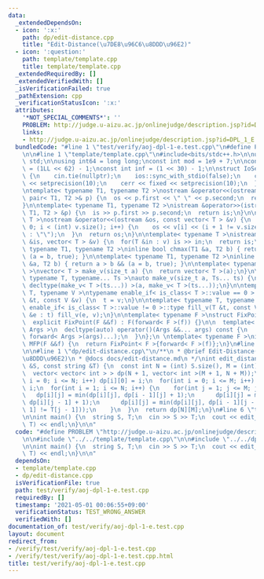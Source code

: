 ```yaml
---
data:
  _extendedDependsOn:
  - icon: ':x:'
    path: dp/edit-distance.cpp
    title: "Edit-Distance(\u7DE8\u96C6\u8DDD\u96E2)"
  - icon: ':question:'
    path: template/template.cpp
    title: template/template.cpp
  _extendedRequiredBy: []
  _extendedVerifiedWith: []
  _isVerificationFailed: true
  _pathExtension: cpp
  _verificationStatusIcon: ':x:'
  attributes:
    '*NOT_SPECIAL_COMMENTS*': ''
    PROBLEM: http://judge.u-aizu.ac.jp/onlinejudge/description.jsp?id=DPL_1_E
    links:
    - http://judge.u-aizu.ac.jp/onlinejudge/description.jsp?id=DPL_1_E
  bundledCode: "#line 1 \"test/verify/aoj-dpl-1-e.test.cpp\"\n#define PROBLEM \"http://judge.u-aizu.ac.jp/onlinejudge/description.jsp?id=DPL_1_E\"\
    \n\n#line 1 \"template/template.cpp\"\n#include<bits/stdc++.h>\n\nusing namespace\
    \ std;\n\nusing int64 = long long;\nconst int mod = 1e9 + 7;\n\nconst int64 infll\
    \ = (1LL << 62) - 1;\nconst int inf = (1 << 30) - 1;\n\nstruct IoSetup {\n  IoSetup()\
    \ {\n    cin.tie(nullptr);\n    ios::sync_with_stdio(false);\n    cout << fixed\
    \ << setprecision(10);\n    cerr << fixed << setprecision(10);\n  }\n} iosetup;\n\
    \ntemplate< typename T1, typename T2 >\nostream &operator<<(ostream &os, const\
    \ pair< T1, T2 >& p) {\n  os << p.first << \" \" << p.second;\n  return os;\n\
    }\n\ntemplate< typename T1, typename T2 >\nistream &operator>>(istream &is, pair<\
    \ T1, T2 > &p) {\n  is >> p.first >> p.second;\n  return is;\n}\n\ntemplate< typename\
    \ T >\nostream &operator<<(ostream &os, const vector< T > &v) {\n  for(int i =\
    \ 0; i < (int) v.size(); i++) {\n    os << v[i] << (i + 1 != v.size() ? \" \"\
    \ : \"\");\n  }\n  return os;\n}\n\ntemplate< typename T >\nistream &operator>>(istream\
    \ &is, vector< T > &v) {\n  for(T &in : v) is >> in;\n  return is;\n}\n\ntemplate<\
    \ typename T1, typename T2 >\ninline bool chmax(T1 &a, T2 b) { return a < b &&\
    \ (a = b, true); }\n\ntemplate< typename T1, typename T2 >\ninline bool chmin(T1\
    \ &a, T2 b) { return a > b && (a = b, true); }\n\ntemplate< typename T = int64\
    \ >\nvector< T > make_v(size_t a) {\n  return vector< T >(a);\n}\n\ntemplate<\
    \ typename T, typename... Ts >\nauto make_v(size_t a, Ts... ts) {\n  return vector<\
    \ decltype(make_v< T >(ts...)) >(a, make_v< T >(ts...));\n}\n\ntemplate< typename\
    \ T, typename V >\ntypename enable_if< is_class< T >::value == 0 >::type fill_v(T\
    \ &t, const V &v) {\n  t = v;\n}\n\ntemplate< typename T, typename V >\ntypename\
    \ enable_if< is_class< T >::value != 0 >::type fill_v(T &t, const V &v) {\n  for(auto\
    \ &e : t) fill_v(e, v);\n}\n\ntemplate< typename F >\nstruct FixPoint : F {\n\
    \  explicit FixPoint(F &&f) : F(forward< F >(f)) {}\n\n  template< typename...\
    \ Args >\n  decltype(auto) operator()(Args &&... args) const {\n    return F::operator()(*this,\
    \ forward< Args >(args)...);\n  }\n};\n \ntemplate< typename F >\ninline decltype(auto)\
    \ MFP(F &&f) {\n  return FixPoint< F >{forward< F >(f)};\n}\n#line 4 \"test/verify/aoj-dpl-1-e.test.cpp\"\
    \n\n#line 1 \"dp/edit-distance.cpp\"\n/**\n * @brief Edit-Distance(\u7DE8\u96C6\
    \u8DDD\u96E2)\n * @docs docs/edit-distance.md\n */\nint edit_distance(const string\
    \ &S, const string &T) {\n  const int N = (int) S.size(), M = (int) T.size();\n\
    \  vector< vector< int > > dp(N + 1, vector< int >(M + 1, N + M));\n  for(int\
    \ i = 0; i <= N; i++) dp[i][0] = i;\n  for(int i = 0; i <= M; i++) dp[0][i] =\
    \ i;\n  for(int i = 1; i <= N; i++) {\n    for(int j = 1; j <= M; j++) {\n   \
    \   dp[i][j] = min(dp[i][j], dp[i - 1][j] + 1);\n      dp[i][j] = min(dp[i][j],\
    \ dp[i][j - 1] + 1);\n      dp[i][j] = min(dp[i][j], dp[i - 1][j - 1] + (S[i -\
    \ 1] != T[j - 1]));\n    }\n  }\n  return dp[N][M];\n}\n#line 6 \"test/verify/aoj-dpl-1-e.test.cpp\"\
    \n\nint main() {\n  string S, T;\n  cin >> S >> T;\n  cout << edit_distance(S,\
    \ T) << endl;\n}\n\n"
  code: "#define PROBLEM \"http://judge.u-aizu.ac.jp/onlinejudge/description.jsp?id=DPL_1_E\"\
    \n\n#include \"../../template/template.cpp\"\n\n#include \"../../dp/edit-distance.cpp\"\
    \n\nint main() {\n  string S, T;\n  cin >> S >> T;\n  cout << edit_distance(S,\
    \ T) << endl;\n}\n\n"
  dependsOn:
  - template/template.cpp
  - dp/edit-distance.cpp
  isVerificationFile: true
  path: test/verify/aoj-dpl-1-e.test.cpp
  requiredBy: []
  timestamp: '2021-05-01 00:06:55+09:00'
  verificationStatus: TEST_WRONG_ANSWER
  verifiedWith: []
documentation_of: test/verify/aoj-dpl-1-e.test.cpp
layout: document
redirect_from:
- /verify/test/verify/aoj-dpl-1-e.test.cpp
- /verify/test/verify/aoj-dpl-1-e.test.cpp.html
title: test/verify/aoj-dpl-1-e.test.cpp
---
```

